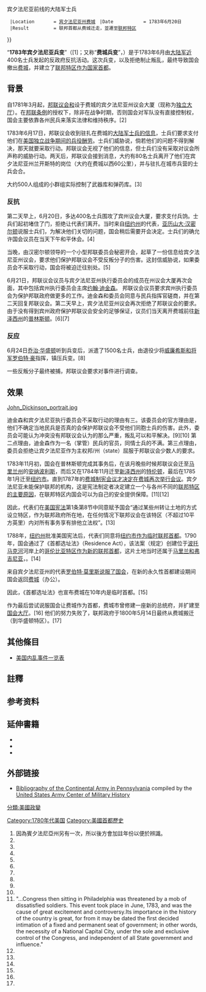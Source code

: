 宾夕法尼亚前线的大陆军士兵

` |Location       = `[`宾夕法尼亚州`](../Page/宾夕法尼亚州.md "wikilink")[`费城`](https://zh.wikipedia.org/wiki/费城 "wikilink")
` |Date           = 1783年6月20日`
` |Result         = 联邦首都从费城迁走，並遷至`[`联邦特区`](https://zh.wikipedia.org/wiki/華盛頓特區 "wikilink")

}}

“**1783年宾夕法尼亚兵变**”（\[1\]；又称“**费城兵变**”，）是于1783年6月由[大陆军近](https://zh.wikipedia.org/wiki/大陆军 "wikilink")400名士兵发起的反政府反抗活动。这次兵变，以及拒绝制止叛乱，最终导致国会撤出[费城](https://zh.wikipedia.org/wiki/费城 "wikilink")，并建立了[联邦特区作为国家首都](../Page/华盛顿哥伦比亚特区.md "wikilink")。

## 背景

自1781年3月起，[邦联议会和](../Page/大陆会议.md "wikilink")设于费城的宾夕法尼亚州议会大厦（现称为[独立大厅](https://zh.wikipedia.org/wiki/独立大厅 "wikilink")）。在[邦联条例](../Page/邦联条例.md "wikilink")的授权下，除非在战争时期，否则国会对军队没有直接控制权，国会主要依靠各州民兵来落实法律和维持秩序。\[2\]

1783年6月17日，邦联议会收到驻扎在费城的[大陆军士兵的信息](https://zh.wikipedia.org/wiki/大陆军 "wikilink")，士兵们要求支付他们在[美国独立战争期间的兵役酬劳](https://zh.wikipedia.org/wiki/美国独立战争 "wikilink")。士兵们威胁说，倘若他们的问题不得到解决，那天就要采取行动。邦联议会无视了他们的信息，但士兵们没有采取对议会所声称的威胁行动。两天后，邦联议会接到消息，大约有80名士兵离开了他们在宾夕法尼亚州兰开斯特的岗位（大约在费城以西60公里），并与驻扎在城市兵营的士兵会合。

大约500人组成的小群组实际控制了武器库和弹药库。\[3\]

### 反抗

第二天早上，6月20日，多达400名士兵围攻了宾州议会大厦，要求支付兵饷。士兵们起初堵住了门，拒绝让代表们离开。当时来自[纽约州](../Page/纽约州.md "wikilink")的代表，[亚历山大·汉密尔顿](../Page/亚历山大·汉密尔顿.md "wikilink")说服士兵们，为解决他们关切的问题，国会稍后需要开会决定。士兵们的确允许国会议员在当天下午和平休会。\[4\]

当晚，由汉密尔顿领导的一个小型邦联委员会秘密开会，起草了一份信息给宾夕法尼亚州议会，要求他们保护邦联议会不受反叛分子的伤害。这封信威胁说，如果委员会不采取行动，国会将被迫迁往别处。\[5\]

6月21日，邦联议会议员与宾夕法尼亚州执行委员会的成员在州议会大厦再次会面，其中包括宾州执行委员会主席[约翰·迪金森](../Page/约翰·迪金森.md "wikilink")。 邦联议会议员要求宾州执行委员会为保护邦联政府做更多的工作。迪金森和委员会同意与民兵指挥官磋商，并在第二天回复邦联议会。第二天早上，宾夕法尼亚州议会再次拒绝了邦联议会的要求。由于没有得到宾州政府保护邦联议会安全的足够保证，议员们当天离开费城前往[新泽西州](../Page/新泽西州.md "wikilink")的[普林斯顿](https://zh.wikipedia.org/wiki/普林斯顿 "wikilink")。\[6\]\[7\]

### 反应

6月24日[乔治·华盛顿](../Page/乔治·华盛顿.md "wikilink")听到兵变后，派遣了1500名士兵，由退役少将[威廉希斯和将军](https://zh.wikipedia.org/wiki/威廉希斯 "wikilink")[罗伯特·豪](../Page/罗伯特·豪.md "wikilink")指挥，镇压兵变。\[8\]

一些反叛分子最终被捕，邦联议会要求对事件进行调查。

## 效果

[John_Dickinson_portrait.jpg](https://zh.wikipedia.org/wiki/File:John_Dickinson_portrait.jpg "fig:John_Dickinson_portrait.jpg")

迪金森和宾夕法尼亚执行委员会不采取行动的理由有三。该委员会的官方理由是，他们不确定当地民兵是否真的会保护邦联议会不受他们同胞士兵的伤害。此外，委员会可能认为冲突没有邦联议会认为的那么严重，叛乱可以和平解决。\[9\]\[10\] 第二点理由，迪金森作为一名（掌管）民兵的官员，同情士兵的不满。第三点理由，委员会拒绝让宾夕法尼亚作为主权邦/州（state）屈服于邦联议会少数人的要求。

1783年11月初，国会在普林斯顿完成其事务后，在该月晚些时候邦联议会迁至[马里兰州](../Page/马里兰州.md "wikilink")的[安纳波利斯](../Page/安纳波利斯.md "wikilink")，而后又在1784年11月迁至[新泽西州](../Page/新泽西州.md "wikilink")的[特伦顿](https://zh.wikipedia.org/wiki/特伦顿 "wikilink")，最后在1785年1月迁至[纽约市](https://zh.wikipedia.org/wiki/纽约市 "wikilink")。直到1787年的[费城制宪会议才决定在费城再次举行会议](https://zh.wikipedia.org/wiki/费城制宪会议 "wikilink")。宾夕法尼亚未能保护联邦的机构，这是宪法制定者决定建立一个与各州不同的[联邦特区的主要原因](https://zh.wikipedia.org/wiki/联邦特区 "wikilink")，在联邦特区内国会可以为自己的安全提供保障。\[11\]\[12\]

因此，代表们在[美国宪法](../Page/美国宪法.md "wikilink")第1条第8节中同意赋予国会“通过某些州转让土地的方式设立特区，作为联邦政府所在地，在任何情况下联邦议会在该特区（不超过10平方英里）内对所有事务享有排他立法权”。\[13\]

1788年，[纽约州](../Page/纽约州.md "wikilink")批准美国宪法后，代表们同意将[纽约市作为临时联邦首都](https://zh.wikipedia.org/wiki/纽约市 "wikilink")。1790年，国会通过了《首都选址法》（Residence Act），该法案（规定）创建位于[波托马克河](../Page/波托马克河.md "wikilink")河岸上的[哥伦比亚特区作为新的联邦首都](https://zh.wikipedia.org/wiki/哥伦比亚特区 "wikilink")，这片土地当时还属于[马里兰和](https://zh.wikipedia.org/wiki/马里兰 "wikilink")[弗吉尼亚](https://zh.wikipedia.org/wiki/弗吉尼亚 "wikilink")，。\[14\]

来自宾夕法尼亚州的代表[罗伯特·莫里斯说服了国会](https://zh.wikipedia.org/wiki/罗伯特·莫里斯 "wikilink")，在新的永久性首都建设期间国会返回[费城](https://zh.wikipedia.org/wiki/费城 "wikilink")（办公）。

因此，《首都选址法》也宣布费城在10年内是临时首都。\[15\]

作为最后尝试说服国会让费城作为首都，费城市曾修建一座新的总统府，并扩建至[国会大厅](https://zh.wikipedia.org/wiki/国会大厅 "wikilink")。\[16\] 他们的努力失败了，联邦政府于1800年5月14日最终从费城搬迁（到华盛顿特区）。\[17\]

## 其他條目

  - [美国内乱事件一览表](https://zh.wikipedia.org/wiki/美国内乱事件一览表 "wikilink")

## 註釋

## 参考资料

## 延伸書籍

  -
  -
  -
## 外部链接

  - [Bibliography of the Continental Army in Pennsylvania](https://web.archive.org/web/20100608052649/http://www.history.army.mil/reference/revbib/pa.htm) compiled by the [United States Army Center of Military History](https://zh.wikipedia.org/wiki/United_States_Army_Center_of_Military_History "wikilink")

[分類:美國政變](https://zh.wikipedia.org/wiki/分類:美國政變 "wikilink")

[Category:1780年代美国](https://zh.wikipedia.org/wiki/Category:1780年代美国 "wikilink") [Category:美國首都歷史](https://zh.wikipedia.org/wiki/Category:美國首都歷史 "wikilink")

1.  因為賓夕法尼亞州另有一次，所以後方會加註年份以便於辨識。
2.
3.
4.
5.
6.
7.
8.
9.
10.
11.  "...Congress then sitting in Philadelphia was threatened by a mob of dissatisfied soldiers. This event took place in June, 1783, and was the cause of great excitement and controversy.Its importance in the history of the country is great, for from it may be dated the first decided intimation of a fixed and permanent seat of government; in other words, the necessity of a National Capital City, under the sole and exclusive control of the Congress, and independent of all State government and influence."
12.
13.
14.
15.
16.
17.